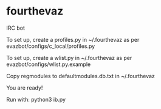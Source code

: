 fourthevaz
==========

IRC bot

To set up, create a profiles.py in ~/.fourthevaz as per evazbot/configs/c_local/profiles.py

To set up, create a wlist.py in ~/.fourthevaz as per evazbot/configs/wlist.py.example

Copy regmodules to defaultmodules.db.txt in ~/.fourthevaz

You are ready!

Run with: python3 ib.py


